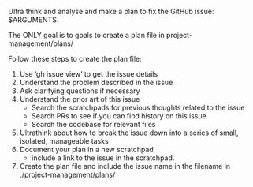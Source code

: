 Ultra think and analyse and make a plan to fix the GitHub issue: $ARGUMENTS.

The ONLY goal is to goals to create a plan file in project-management/plans/

Follow these steps to create the plan file:
1. Use ‘gh issue view’ to get the issue details
2. Understand the problem described in the issue
3. Ask clarifying questions if necessary
4. Understand the prior art of this issue
	- Search the scratchpads for previous thoughts related to the issue
	- Search PRs to see if you can find history on this issue
	- Search the codebase for relevant files
5. Ultrathink about how to break the issue down into a series of small, isolated, manageable tasks
6. Document your plan in a new scratchpad
	- include a link to the issue in the scratchpad.
7. Create the plan file and include the issue name in the filename in ./project-management/plans/